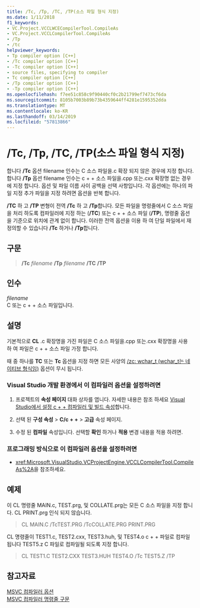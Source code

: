 ```yaml
---
title: /Tc, /Tp, /TC, /TP(소스 파일 형식 지정)
ms.date: 1/11/2018
f1_keywords:
- VC.Project.VCCLWCECompilerTool.CompileAs
- VC.Project.VCCLCompilerTool.CompileAs
- /Tp
- /tc
helpviewer_keywords:
- Tp compiler option [C++]
- /Tc compiler option [C++]
- -Tc compiler option [C++]
- source files, specifying to compiler
- Tc compiler option [C++]
- /Tp compiler option [C++]
- -Tp compiler option [C++]
ms.openlocfilehash: f7ee51c858c9f90440cf0c2b21799ef7473cf6da
ms.sourcegitcommit: 8105b7003b89b73b4359644ff4281e1595352dda
ms.translationtype: MT
ms.contentlocale: ko-KR
ms.lasthandoff: 03/14/2019
ms.locfileid: "57813866"
---
```

# <a name="tc-tp-tc-tp-specify-source-file-type"></a>/Tc, /Tp, /TC, /TP(소스 파일 형식 지정)

합니다 **/Tc** 옵션 filename 인수는 C 소스 파일을.c 확장 되지 않은 경우에 지정 합니다. 합니다 **/Tp** 옵션 filename 인수는 c + + 소스 파일을.cpp 또는.cxx 확장명 없는 경우에 지정 합니다. 옵션 및 파일 이름 사이 공백을 선택 사항입니다. 각 옵션에는 하나의 파일 지정 추가 파일을 지정 하려면 옵션을 반복 합니다.

**/TC** 하 고 **/TP** 변형이 전역 **/Tc** 하 고 **/Tp**합니다. 모든 파일을 명령줄에서 C 소스 파일을 처리 하도록 컴파일러에 지정 하는 (**/TC**) 또는 c + + 소스 파일 (**/TP**), 명령줄 옵션을 기준으로 위치에 관계 없이 합니다. 이러한 전역 옵션을 이용 하 여 단일 파일에서 재정의할 수 있습니다 **/Tc** 하거나 **/Tp**합니다.

## <a name="syntax"></a>구문

> **/Tc** _filename_
>  **/Tp** _filename_
>  **/TC**
>  **/TP**

## <a name="arguments"></a>인수

*filename*<br/>
C 또는 c + + 소스 파일입니다.

## <a name="remarks"></a>설명

기본적으로 **CL** .c 확장명을 가진 파일은 C 소스 파일을.cpp 또는.cxx 확장명을 사용 하 여 파일은 c + + 소스 파일 가정 합니다.

때 중 하나를 **TC** 또는 **Tc** 옵션을 지정 하면 모든 사양의 [/zc: wchar_t (wchar_t는 네이티브 형식임)](zc-wchar-t-wchar-t-is-native-type.md) 옵션이 무시 됩니다.

### <a name="to-set-this-compiler-option-in-the-visual-studio-development-environment"></a>Visual Studio 개발 환경에서 이 컴파일러 옵션을 설정하려면

1. 프로젝트의 **속성 페이지** 대화 상자를 엽니다. 자세한 내용은 참조 하세요 [Visual Studio에서 설정 c + + 컴파일러 및 빌드 속성](../working-with-project-properties.md)합니다.

1. 선택 된 **구성 속성** > **C/c + +** > **고급** 속성 페이지.

1. 수정 된 **컴파일** 속성입니다. 선택할 **확인** 하거나 **적용** 변경 내용을 적용 하려면.

### <a name="to-set-this-compiler-option-programmatically"></a>프로그래밍 방식으로 이 컴파일러 옵션을 설정하려면

- <xref:Microsoft.VisualStudio.VCProjectEngine.VCCLCompilerTool.CompileAs%2A>을 참조하세요.

## <a name="examples"></a>예제

이 CL 명령줄 MAIN.c, TEST.prg, 및 COLLATE.prg는 모든 C 소스 파일을 지정 합니다. CL PRINT.prg 인식 되지 않습니다.

> CL MAIN.C /TcTEST.PRG /TcCOLLATE.PRG PRINT.PRG

CL 명령줄이 TEST1.c, TEST2.cxx, TEST3.huh, 및 TEST4.o c + + 파일로 컴파일됩니다 TEST5.z C 파일로 컴파일될 되도록 지정 합니다.

> CL TEST1.C TEST2.CXX TEST3.HUH TEST4.O /Tc TEST5.Z /TP

## <a name="see-also"></a>참고자료

[MSVC 컴파일러 옵션](compiler-options.md)<br/>
[MSVC 컴파일러 명령줄 구문](compiler-command-line-syntax.md)
